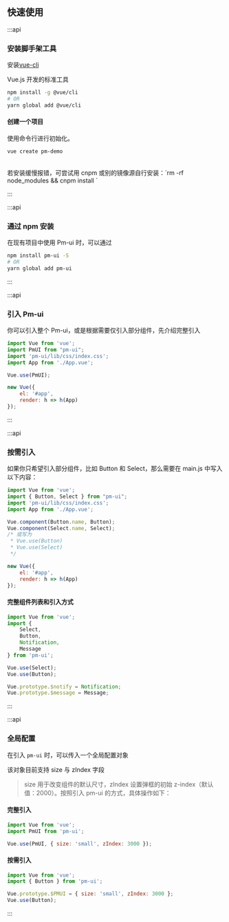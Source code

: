 ## 快速使用

:::api

### 安装脚手架工具

安装[vue-cli](https://github.com/vuejs/vue-cli)

Vue.js 开发的标准工具

```bash
npm install -g @vue/cli
# OR
yarn global add @vue/cli
```

#### 创建一个项目

使用命令行进行初始化。

```bash
vue create pm-demo
```

<br>
若安装缓慢报错，可尝试用 cnpm 或别的镜像源自行安装：`rm -rf node_modules && cnpm install `

:::

:::api

### 通过 npm 安装

在现有项目中使用 Pm-ui 时，可以通过

```bash
npm install pm-ui -S
# OR
yarn global add pm-ui
```

:::

:::api

### 引入 Pm-ui

你可以引入整个 Pm-ui，或是根据需要仅引入部分组件，先介绍完整引入

```js
import Vue from 'vue';
import PmUI from "pm-ui";
import 'pm-ui/lib/css/index.css';
import App from './App.vue';

Vue.use(PmUI);

new Vue({
    el: '#app',
    render: h => h(App)
});
```

:::

:::api

### 按需引入

如果你只希望引入部分组件，比如 Button 和 Select，那么需要在 main.js 中写入以下内容：

```js
import Vue from 'vue';
import { Button, Select } from "pm-ui";
import 'pm-ui/lib/css/index.css';
import App from './App.vue';

Vue.component(Button.name, Button);
Vue.component(Select.name, Select);
/* 或写为
 * Vue.use(Button)
 * Vue.use(Select)
 */

new Vue({
    el: '#app',
    render: h => h(App)
});
```

#### 完整组件列表和引入方式

```js
import Vue from 'vue';
import {
    Select,
    Button,
    Notification,
    Message
} from 'pm-ui';

Vue.use(Select);
Vue.use(Button);

Vue.prototype.$notify = Notification;
Vue.prototype.$message = Message;
```

:::

:::api

### 全局配置

在引入 `pm-ui` 时，可以传入一个全局配置对象

该对象目前支持 size 与 zIndex 字段

> size 用于改变组件的默认尺寸，zIndex 设置弹框的初始 z-index（默认值：2000）。按照引入 pm-ui 的方式，具体操作如下：

#### 完整引入

```js
import Vue from 'vue';
import PmUI from 'pm-ui';

Vue.use(PmUI, { size: 'small', zIndex: 3000 });
```

#### 按需引入

```js
import Vue from 'vue';
import { Button } from 'pm-ui';

Vue.prototype.$PMUI = { size: 'small', zIndex: 3000 };
Vue.use(Button);
```

:::

